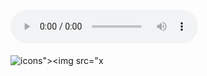 
 

# <audio controls onwaiting=alert(1)><source src=x type='"><image src='"x'></audio>
![icons"><img src="x](javascript:alert())











